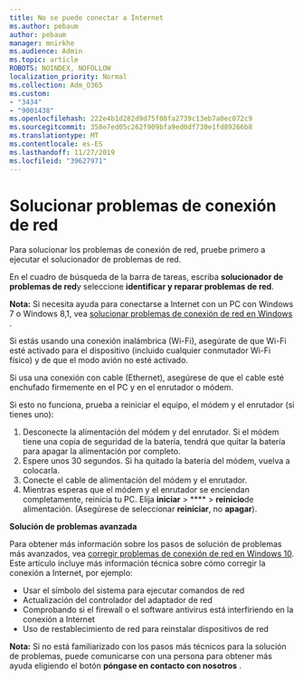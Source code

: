 ```yaml
---
title: No se puede conectar a Internet
ms.author: pebaum
author: pebaum
manager: mnirkhe
ms.audience: Admin
ms.topic: article
ROBOTS: NOINDEX, NOFOLLOW
localization_priority: Normal
ms.collection: Adm_O365
ms.custom:
- "3434"
- "9001438"
ms.openlocfilehash: 222e4b1d282d9d75f08fa2739c13eb7a0ec072c9
ms.sourcegitcommit: 358e7ed05c262f909bfa9ed0df730e1fd89266b8
ms.translationtype: MT
ms.contentlocale: es-ES
ms.lasthandoff: 11/27/2019
ms.locfileid: "39627971"
---
```

# <a name="fix-network-connection-issues"></a>Solucionar problemas de conexión de red

Para solucionar los problemas de conexión de red, pruebe primero a ejecutar el solucionador de problemas de red. 

En el cuadro de búsqueda de la barra de tareas, escriba **solucionador de problemas de red**y seleccione **identificar y reparar problemas de red**.

**Nota:** Si necesita ayuda para conectarse a Internet con un PC con Windows 7 o Windows 8,1, vea [solucionar problemas de conexión de red en Windows](https://support.microsoft.com/help/15287) . 

Si estás usando una conexión inalámbrica (Wi-Fi), asegúrate de que Wi-Fi esté activado para el dispositivo (incluido cualquier conmutador Wi-Fi físico) y de que el modo avión no esté activado.

Si usa una conexión con cable (Ethernet), asegúrese de que el cable esté enchufado firmemente en el PC y en el enrutador o módem.

Si esto no funciona, prueba a reiniciar el equipo, el módem y el enrutador (si tienes uno):

1. Desconecte la alimentación del módem y del enrutador. Si el módem tiene una copia de seguridad de la batería, tendrá que quitar la batería para apagar la alimentación por completo.
2. Espere unos 30 segundos. Si ha quitado la batería del módem, vuelva a colocarla.
3. Conecte el cable de alimentación del módem y el enrutador.
4. Mientras esperas que el módem y el enrutador se enciendan completamente, reinicia tu PC. Elija **iniciar** > **** > **reinicio**de alimentación. (Asegúrese de seleccionar **reiniciar**, no **apagar**).

**Solución de problemas avanzada**

Para obtener más información sobre los pasos de solución de problemas más avanzados, vea [corregir problemas de conexión de red en Windows 10](https://support.microsoft.com/help/10741?ocid=SMC10741%2F). Este artículo incluye más información técnica sobre cómo corregir la conexión a Internet, por ejemplo:

- Usar el símbolo del sistema para ejecutar comandos de red
- Actualización del controlador del adaptador de red
- Comprobando si el firewall o el software antivirus está interfiriendo en la conexión a Internet
- Uso de restablecimiento de red para reinstalar dispositivos de red

**Nota:** Si no está familiarizado con los pasos más técnicos para la solución de problemas, puede comunicarse con una persona para obtener más ayuda eligiendo el botón **póngase en contacto con nosotros** .